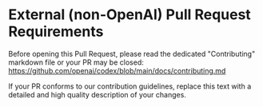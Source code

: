 # External (non-OpenAI) Pull Request Requirements

Before opening this Pull Request, please read the dedicated "Contributing" markdown file or your PR may be closed:
https://github.com/openai/codex/blob/main/docs/contributing.md

If your PR conforms to our contribution guidelines, replace this text with a detailed and high quality description of your changes.
